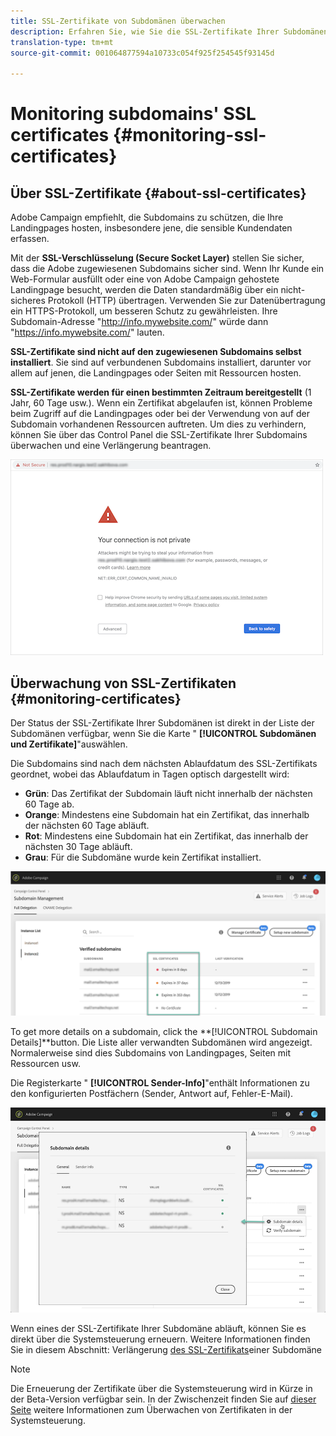```yaml
---
title: SSL-Zertifikate von Subdomänen überwachen
description: Erfahren Sie, wie Sie die SSL-Zertifikate Ihrer Subdomänen überwachen.
translation-type: tm+mt
source-git-commit: 001064877594a10733c054f925f254545f93145d

---
```



# Monitoring subdomains&#39; SSL certificates {#monitoring-ssl-certificates}

## Über SSL-Zertifikate {#about-ssl-certificates}

Adobe Campaign empfiehlt, die Subdomains zu schützen, die Ihre Landingpages hosten, insbesondere jene, die sensible Kundendaten erfassen.

Mit der **SSL-Verschlüsselung (Secure Socket Layer)** stellen Sie sicher, dass die Adobe zugewiesenen Subdomains sicher sind. Wenn Ihr Kunde ein Web-Formular ausfüllt oder eine von Adobe Campaign gehostete Landingpage besucht, werden die Daten standardmäßig über ein nicht-sicheres Protokoll (HTTP) übertragen. Verwenden Sie zur Datenübertragung ein HTTPS-Protokoll, um besseren Schutz zu gewährleisten. Ihre Subdomain-Adresse &quot;http://info.mywebsite.com/&quot; würde dann &quot;https://info.mywebsite.com/&quot; lauten.

**SSL-Zertifikate sind nicht auf den zugewiesenen Subdomains selbst installiert**. Sie sind auf verbundenen Subdomains installiert, darunter vor allem auf jenen, die Landingpages oder Seiten mit Ressourcen hosten.

**SSL-Zertifikate werden für einen bestimmten Zeitraum bereitgestellt** (1 Jahr, 60 Tage usw.). Wenn ein Zertifikat abgelaufen ist, können Probleme beim Zugriff auf die Landingpages oder bei der Verwendung von auf der Subdomain vorhandenen Ressourcen auftreten. Um dies zu verhindern, können Sie über das Control Panel die SSL-Zertifikate Ihrer Subdomains überwachen und eine Verlängerung beantragen.

![](assets/no_certificate.png)

## Überwachung von SSL-Zertifikaten {#monitoring-certificates}

Der Status der SSL-Zertifikate Ihrer Subdomänen ist direkt in der Liste der Subdomänen verfügbar, wenn Sie die Karte &quot; **[!UICONTROL Subdomänen und Zertifikate]**&quot;auswählen.

Die Subdomains sind nach dem nächsten Ablaufdatum des SSL-Zertifikats geordnet, wobei das Ablaufdatum in Tagen optisch dargestellt wird:

* **Grün**: Das Zertifikat der Subdomain läuft nicht innerhalb der nächsten 60 Tage ab.
* **Orange**: Mindestens eine Subdomain hat ein Zertifikat, das innerhalb der nächsten 60 Tage abläuft.
* **Rot**: Mindestens eine Subdomain hat ein Zertifikat, das innerhalb der nächsten 30 Tage abläuft.
* **Grau**: Für die Subdomäne wurde kein Zertifikat installiert.

![](assets/subdomains_list.png)

To get more details on a subdomain, click the **[!UICONTROL Subdomain Details]**button.
Die Liste aller verwandten Subdomänen wird angezeigt. Normalerweise sind dies Subdomains von Landingpages, Seiten mit Ressourcen usw.

Die Registerkarte &quot; **[!UICONTROL Sender-Info]**&quot;enthält Informationen zu den konfigurierten Postfächern (Sender, Antwort auf, Fehler-E-Mail).

![](assets/subdomain_details.png)

Wenn eines der SSL-Zertifikate Ihrer Subdomäne abläuft, können Sie es direkt über die Systemsteuerung erneuern. Weitere Informationen finden Sie in diesem Abschnitt: Verlängerung [des SSL-Zertifikats](../../subdomains-certificates/using/renewing-subdomain-certificate.md)einer Subdomäne

>[!NOTE]
>
>Die Erneuerung der Zertifikate über die Systemsteuerung wird in Kürze in der Beta-Version verfügbar sein. In der Zwischenzeit finden Sie auf [dieser Seite](https://helpx.adobe.com/campaign/kb/control-panel-subdomains-certificates.html) weitere Informationen zum Überwachen von Zertifikaten in der Systemsteuerung.
